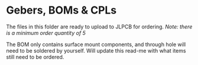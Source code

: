 # Gebers, BOMs & CPLs
The files in this folder are ready to upload to JLPCB for ordering.
*Note: there is a minimum order quantity of 5*

The BOM only contains surface mount components, and through hole will need to be soldered by yourself. Will update this read-me with what items still need to be ordered.